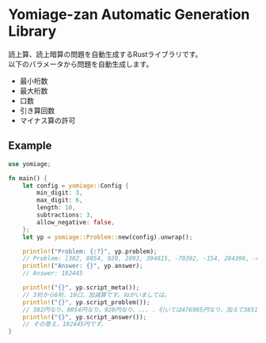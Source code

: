 # Yomiage-zan Automatic Generation Library

読上算、読上暗算の問題を自動生成するRustライブラリです。  
以下のパラメータから問題を自動生成します。  

- 最小桁数
- 最大桁数
- 口数
- 引き算回数
- マイナス算の許可

## Example

```rust
use yomiage;

fn main() {
    let config = yomiage::Config {
        min_digit: 3,
        max_digit: 6,
        length: 10,
        subtractions: 3,
        allow_negative: false,
    };
    let yp = yomiage::Problem::new(config).unwrap();

    println!("Problem: {:?}", yp.problem);
    // Problem: [382, 8054, 920, 2893, 394815, -70392, -154, 284396, -476985, 38516]
    println!("Answer: {}", yp.answer);
    // Answer: 182445

    println!("{}", yp.script_meta());
    // 3桁から6桁、10口、加減算です。ねがいましては。
    println!("{}", yp.script_problem());
    // 382円なり、8054円なり、920円なり、... 、引いては476985円なり、加えて38516円では。
    println!("{}", yp.script_answer());
    // その答え、182445円です。
}
```
